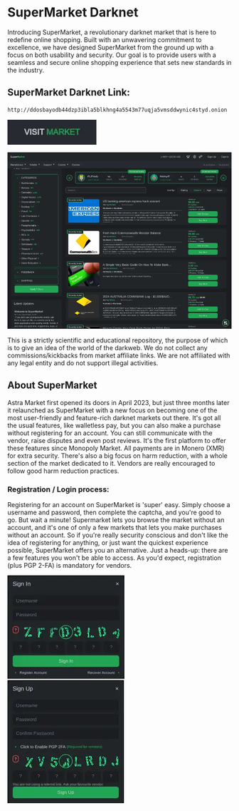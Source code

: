 # SuperMarket Darknet
Introducing SuperMarket, a revolutionary darknet market that is here to redefine online shopping. Built with an unwavering commitment to excellence, we have designed SuperMarket from the ground up with a focus on both usability and security. Our goal is to provide users with a seamless and secure online shopping experience that sets new standards in the industry.

## SuperMarket Darknet Link:

```sh
http://ddosbayodb44dzp3ibla5blkhng4a5543m77uqja5vmsddwynic4styd.onion

```
[<img src="/assets/visit-market.webp" width="200">](http://ddosbayodb44dzp3ibla5blkhng4a5543m77uqja5vmsddwynic4styd.onion
)

<a href="http://ddosbayodb44dzp3ibla5blkhng4a5543m77uqja5vmsddwynic4styd.onion
"><img src="/assets/supermarket-preview.webp" alt="image" style="max-width: 100%;"><a>

This is a strictly scientific and educational repository, the purpose of which is to give an idea of the world of the darkweb. We do not collect any commissions/kickbacks from market affiliate links. We are not affiliated with any legal entity and do not support illegal activities.

## About SuperMarket
Astra Market first opened its doors in April 2023, but just three months later it relaunched as SuperMarket with a new focus on becoming one of the most user-friendly and feature-rich darknet markets out there. It's got all the usual features, like walletless pay, but you can also make a purchase without registering for an account. You can still communicate with the vendor, raise disputes and even post reviews. It's the first platform to offer these features since Monopoly Market. All payments are in Monero (XMR) for extra security. There's also a big focus on harm reduction, with a whole section of the market dedicated to it. Vendors are really encouraged to follow good harm reduction practices.

### Registration / Login process:

Registering for an account on SuperMarket is 'super' easy. Simply choose a username and password, then complete the captcha, and you're good to go.
But wait a minute! Supermarket lets you browse the market without an account, and it's one of only a few markets that lets you make purchases without an account. So if you're really security conscious and don't like the idea of registering for anything, or just want the quickest experience possible, SuperMarket offers you an alternative. Just a heads-up: there are a few features you won't be able to access. As you'd expect, registration (plus PGP 2-FA) is mandatory for vendors.

<a href="http://ddosbayodb44dzp3ibla5blkhng4a5543m77uqja5vmsddwynic4styd.onion
"><img src="/assets/supermarket-login.webp" alt="image" style="max-width: 100%;"><a>  <a href="http://ddosbayodb44dzp3ibla5blkhng4a5543m77uqja5vmsddwynic4styd.onion
"><img src="/assets/supermarket-register.webp" alt="image" style="max-width: 100%;"><a>